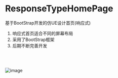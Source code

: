 # ResponseTypeHomePage
基于BootStrap开发的仿UE设计首页(响应式) <br> 
1. 响应式首页适合不同的屏幕布局<br> 
2. 采用了BootStrap框架      <br> 
3. 后期不断完善开发         <br> 

<br> 
<br> 



![image](https://github.com/cshhs/ResponseTypeHomePage/blob/master/LNSliderView/LNSliderView/test.gif) 

